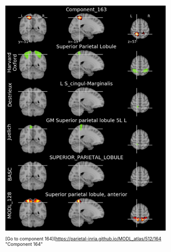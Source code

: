 


![163](preliminary/163.jpg "Component 163")

[Go to component 164](https://parietal-inria.github.io/MODL_atlas/512/164 "Component 164"